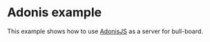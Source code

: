 # Adonis example

This example shows how to use [AdonisJS](https://adonisjs.com/) as a server for bull-board.

